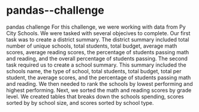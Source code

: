 # pandas--challenge
pandas challenge
For this challenge, we were working with data from Py City Schools. We were tasked with several objecives to complete. Our first task was to create a district summary. The district summary included total number of unique schools, total students, total budget, average math scores, average reading scores, the percentage of students passing math and reading, and the overall percentage of students passing. The second task required us to create a school summary. This summary included the schools name, the type of school, total students, total budget, total per student, the average scores, and the percentage of students passing math and reading. We then needed to rank the schools by lowest performing and highest performing. Next, we sorted the math and reading scores by grade level. We created tables that breaks down the schools spending, scores sorted by by school size, and scores sorted by school type.
